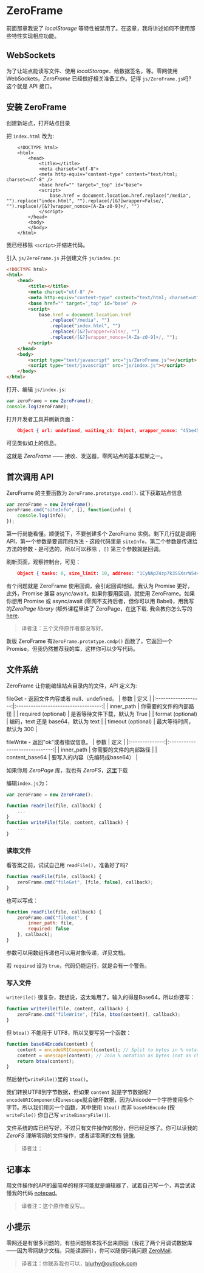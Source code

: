 # ZeroFrame

前面那章我说了 _localStorage_ 等特性被禁用了。在这章，我将讲述如何不使用那些特性实现相应功能。

## WebSockets

为了让站点能读写文件、使用 _localStorage_、给数据签名，等。零网使用 WebSockets，_ZeroFrame_ 已经做好相关准备工作。记得 `js/ZeroFrame.js`吗? 这个就是 API 接口。

## 安装 ZeroFrame

创建新站点，打开站点目录

把 `index.html` 改为:

```hmtl
    <!DOCTYPE html>
    <html>
        <head>
            <title></title>
            <meta charset="utf-8">
            <meta http-equiv="content-type" content="text/html; charset=utf-8" />
            <base href="" target="_top" id="base">
            <script>
                base.href = document.location.href.replace("/media", "").replace("index.html", "").replace(/[&?]wrapper=False/, "").replace(/[&?]wrapper_nonce=[A-Za-z0-9]+/, "")
            </script>
        </head>
        <body>
        </body>
    </html>
```

我已经移除 `<script>`并缩进代码。

引入 `js/ZeroFrame.js` 并创建文件 `js/index.js`:

```html
<!DOCTYPE html>
<html>
	<head>
		<title></title>
		<meta charset="utf-8" />
		<meta http-equiv="content-type" content="text/html; charset=utf-8" />
		<base href="" target="_top" id="base" />
		<script>
			base.href = document.location.href
				.replace("/media", "")
				.replace("index.html", "")
				.replace(/[&?]wrapper=False/, "")
				.replace(/[&?]wrapper_nonce=[A-Za-z0-9]+/, "");
		</script>
	</head>
	<body>
		<script type="text/javascript" src="js/ZeroFrame.js"></script>
		<script type="text/javascript" src="js/index.js"></script>
	</body>
</html>
```

打开、编辑 `js/index.js`:

```js
var zeroFrame = new ZeroFrame();
console.log(zeroFrame);
```

打开开发者工具并刷新页面：

```json
    Object { url: undefined, waiting_cb: Object, wrapper_nonce: "45be457a20334e09dbda338264976328d1f…", target: Object → 1CyNApZ4zp7k3SSXsrW54vEFMHHBpDy3nm, next_message_id: 1 }
```

可见类似如上的信息。

这就是 _ZeroFrame_ —— 接收、发送器，零网站点的基本框架之一。

## 首次调用 API

ZeroFrame 的主要函数为 `ZeroFrame.prototype.cmd()`. 试下获取站点信息

```js
var zeroFrame = new ZeroFrame();
zeroFrame.cmd("siteInfo", [], function(info) {
	console.log(info);
});
```

第一行尚能看懂。顺便说下，不要创建多个 ZeroFrame 实例。剩下几行就是调用 API，第一个参数是要调用的方法 - 这段代码里是 `siteInfo`，第二个参数是传递给方法的参数 - 是可选的，所以可以移除 `, []` 第三个参数就是回调。

刷新页面，观察控制台，可见：

```json
    Object { tasks: 0, size_limit: 10, address: "1CyNApZ4zp7k3SSXsrW54vEFMHHBpDy3nm", next_size_limit: 10, auth_address: "1E3sYXHq99vXW5hS3M9PhQzQhpmWx1paHu", feed_follow_num: null, content: Object, peers: 1, auth_key: "db87a590a113015ddf1b2c73f96baacaa097eee1747d71bdbe5748073bc6131b", settings: Object, 6 more... }
```

有个问题就是 ZeroFrame 使用回调，会引起回调地狱。我认为 Promise 更好，此外，Promise 兼容 async/await。如果你要用回调，就使用 ZeroFrame。如果你想用 Promise 或 async/await (零网不支持后者，但你可以用 Babel)，用我写的*ZeroPage library* (额外课程里讲了 ZeroPage，在[这](downloads/ZeroPage.js)下载. 我会教你怎么写的 [here](downloads/notepad.html).

> 译者注：三个文件原作者都没写好。

新版 ZeroFrame 有`ZeroFrame.prototype.cmdp()` 函数了，它返回一个 Promise。但我仍然推荐我的库，这样你可以少写代码。

## 文件系统

ZeroFrame 让你能编辑站点目录内的文件，API 定义为:

fileGet - 
返回文件内容或者 null、undefined。
|        参数         |                定义                 |
|:-------------------:|:-----------------------------------:|
|     inner_path      |       你需要的文件的内部路径        |
| required (optional) |    是否等待文件下载，默认为 True    |
|  format (optional)  | 编码，text 还是 base64，默认为 text |
| timeout (optional)  |      最大等待时间，默认为 300       |

fileWrite - 
返回"ok"或者错误信息。
|      参数      |              定义              |
|:--------------:|:------------------------------:|
|   inner_path   |     你需要的文件的内部路径     |
| content_base64 | 要写入的内容（先编码成base64） |


如果你用 _ZeroPage_ 库，我也有 _ZeroFS_，[这里](downloads/ZeroFS.js)下载

编辑`index.js`为：

```js
var zeroFrame = new ZeroFrame();

function readFile(file, callback) {
    ...
}
function writeFile(file, content, callback) {
    ...
}
```

### 读取文件

看答案之前，试试自己用 `readFile()`，准备好了吗?

```js
function readFile(file, callback) {
    zeroFrame.cmd("fileGet", [file, false], callback);
}
```

也可以写成：
```js
function readFile(file, callback) {
    zeroFrame.cmd("fileGet", {
        inner_path: file,
        required: false
    }, callback);
}
```

参数可以用数组传递也可以用对象传递，详见文档。

若 `required` 设为 `true`，代码仍能运行，就是会有一个警告。

### 写入文件

`writeFile()` 很复杂，我想说，这太难用了。输入的得是Base64，所以你要写：

```js
function writeFile(file, content, callback) {
    zeroFrame.cmd("fileWrite", [file, btoa(content)], callback);
}
```

但 `btoa()` 不能用于 UTF8，所以又要写另一个函数：
```js
function base64Encode(content) {
    content = encodeURIComponent(content); // Split to bytes in % notation
    content = unescape(content); // Join % notation as bytes (not as chars)
    return btoa(content);
}
```

然后替代`writeFile()`里的 `btoa()`。

我们转换UTF8到字节数据，但如果 `content` 就是字节数据呢? 
`encodeURIComponent`和`unescape`就会破坏数据，因为Unicode一个字符使用多个字节。所以我们用另一个函数，其中使用 `btoa()` 而非 `base64Encode` (按 `writeFile()` 你自己写 `writeBinaryFile()`).

文件系统的库已经写好，不过只有文件操作的部分，但已经足够了。你可以读我的 _ZeroFS_ 理解零网的文件操作，或者读零网的文档 [镜像](/1HP65eGEEMPbyzH3mkaoQ7eCMKd9P8G61W/).

> 译者注：

## 记事本

用文件操作的API的最简单的程序可能就是编辑器了，试着自己写一个，再尝试读懂我的代码 [notepad](download/notepad.html)。

> 译者注：这个原作者没写。。


## 小提示

零网还是有很多问题的，有些问题根本找不出来原因（我花了两个月调试数据库——因为零网缺少文档，只能读源码），你可以随便问我问题 [ZeroMail](/1MaiL5gfBM1cyb4a8e3iiL8L5gXmoAJu27/?to=ivanq).

> 译者注：你联系我也可以，blurhy@outlook.com
